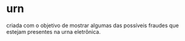 # urn
criada com o objetivo de mostrar algumas das possíveis fraudes que estejam presentes na urna eletrônica.
